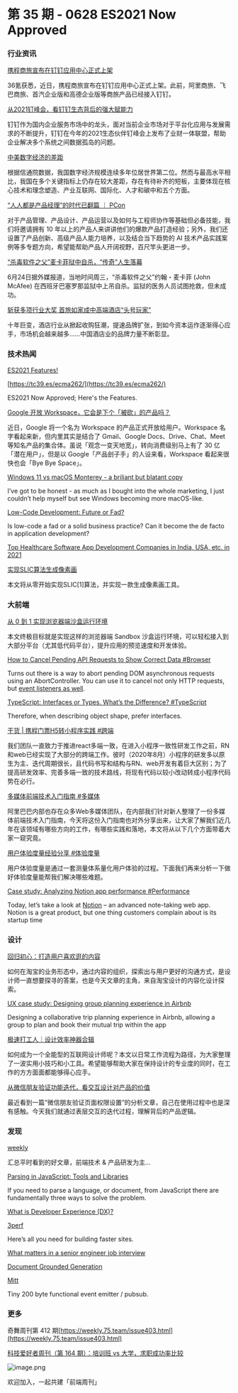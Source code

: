 # 第 35 期 - 0628 ES2021 Now Approved
### 行业资讯
[携程商旅宣布在钉钉应用中心正式上架](https://www.toutiao.com/i6977253683272614430/)

36氪获悉，近日，携程商旅宣布在钉钉应用中心正式上架。此前，阿里商旅、飞巴商旅、首汽企业版和高德企业版等商旅产品已经接入钉钉。

[从2021钉峰会，看钉钉生态背后的强大赋能力](https://mp.weixin.qq.com/s/mZvhiv8X14lpcUdj8dKogA)

钉钉作为国内企业服务市场中的龙头，面对当前企业市场对于平台化应用与发展需求的不断提升，钉钉在今年的2021生态伙伴钉峰会上发布了业财一体联盟，帮助企业解决多个系统之间数据孤岛的问题。

[中美数字经济的差距](https://mp.weixin.qq.com/s/07vZMTK66e2Q89JxOWOs2g)

根据信通院数据，我国数字经济规模连续多年位居世界第二位。然而与最高水平相比，我国在多个关键指标上仍存在较大差距，存在有待补齐的短板，主要体现在核心技术和理念塑造、产业互联网、国际化、人才和碳中和五个方面。

[“人人都是产品经理”的时代已翻篇 ｜ PCon](https://mp.weixin.qq.com/s/U2RKdHA-bEJn-fOyey3mqQ)

对于产品管理、产品设计、产品运营以及如何与工程师协作等基础但必备技能，我们将邀请拥有 10 年以上的产品人来讲讲他们的爆款产品打造经验；另外，我们还设置了产品创新、高级产品人能力培养，以及结合当下趋势的 AI 技术产品实践案例等多专题方向，希望能帮助产品人开阔视野，百尺竿头更进一步。

[“杀毒软件之父”麦卡菲狱中自杀，“传奇”人生落幕](https://mp.weixin.qq.com/s/YZXf9ld_qtwP67H0mfE2NQ)

6月24日据外媒报道，当地时间周三，“杀毒软件之父”约翰・麦卡菲 (John McAfee) 在西班牙巴塞罗那监狱中上吊自杀。监狱的医务人员试图抢救，但未成功。

[斩获多项行业大奖 首旅如家成中高端酒店“头号玩家”](https://mp.weixin.qq.com/s/oLLyxIb3elv926-jSYzqow)

十年巨变，酒店行业从掀起收购狂潮，提速品牌扩张，到如今资本运作逐渐得心应手，市场机会越来越多……中国酒店业的品牌力量不断彰显。

### 技术热闻
[ES2021 Features!](https://h3manth.com/ES2021/)


[https://tc39.es/ecma262/](https://tc39.es/ecma262/)

ES2021 Now Approved; Here's the Features.

[Google 开放 Workspace，它会是下个「被砍」的产品吗？](https://mp.weixin.qq.com/s/Cma1Eb7nO5EaMe16t-2cLw)

近日，Google 将一个名为 Workspace 的产品正式开放给用户。Workspace 名字看起来新，但内里其实是结合了 Gmail、Google Docs、Drive、Chat、Meet 等知名产品的集合体。虽说「观念一变天地宽」，转向消费级别马上有了 30 亿「潜在用户」，但是以 Google「产品刽子手」的人设来看，Workspace 看起来很快也会「Bye Bye Space」。

[Windows 11 vs macOS Monterey - a briliant but blatant copy](https://areknawo.com/windows-11-vs-macos-monterey-a-briliant-but-blatant-copy/)

I’ve got to be honest - as much as I bought into the whole marketing, I just couldn’t help myself but see Windows becoming more macOS-like.

[Low-Code Development: Future or Fad?](https://medium.com/front-end-weekly/low-code-future-or-fad-9def29ec699)

Is low-code a fad or a solid business practice? Can it become the de facto in application development?

[Top Healthcare Software App Development Companies in India, USA, etc. in 2021](https://medium.com/front-end-weekly/top-healthcare-software-app-development-companies-in-india-usa-etc-in-2021-f5d41f6208a7)


[实现SLIC算法生成像素画](https://mp.weixin.qq.com/s/Ui7mRpXs2UqJIutjpIXPsA)

本文将从零开始实现SLIC[1]算法，并实现一款生成像素画工具。

### 大前端
[从 0 到 1 实现浏览器端沙盒运行环境](https://mp.weixin.qq.com/s/7CD_F0hEZtYRK0fvBWb_gQ)

本文终极目标就是实现这样的浏览器端 Sandbox 沙盒运行环境，可以轻松接入到大部分平台（尤其低代码平台），提升应用的预览速度和开发体验。

[How to Cancel Pending API Requests to Show Correct Data #Browser](https://css-tricks.com/how-to-cancel-pending-api-requests-to-show-correct-data/)

Turns out there is a way to abort pending DOM asynchronous requests using an AbortController. You can use it to cancel not only HTTP requests, but [event listeners as well](https://css-tricks.com/using-abortcontroller-as-an-alternative-for-removing-event-listeners/).

[TypeScript: Interfaces or Types. What’s the Difference? #TypeScript](https://blog.scottlogic.com/2021/06/24/types-vs-interfaces.html)

Therefore, when describing object shape, prefer interfaces.

[干货 | 携程门票H5转小程序实践 #跨端](https://mp.weixin.qq.com/s/xiRJN4Wp72oTHFAsI7muEA)

我们团队一直致力于推进react多端一致，在进入小程序一致性研发工作之前，RN和web已经实现了大部分的跨端工作。彼时（2020年8月）小程序的研发多以原生为主、迭代周期很长，且代码书写和结构与RN、web开发有着巨大区别；为了提高研发效率、完善多端一致的技术路线，将现有代码以较小改动转成小程序代码势在必行。

[多媒体前端技术入门指南 #多媒体](https://mp.weixin.qq.com/s/QTpxbWO3RFNj6QqQJxDMZg)

阿里巴巴内部也存在众多Web多媒体团队，在内部我们针对新人整理了一份多媒体前端技术入门指南，今天将这份入门指南也对外分享出来，让大家了解我们近几年在该领域有哪些方向的工作，有哪些实践和落地，本文将从以下几个方面带着大家一窥究竟。

[用户体验度量经验分享 #体验度量](https://mp.weixin.qq.com/s/_CTtyRnEshvOGidvW0f2XQ)

用户体验度量是通过一套测量体系量化用户体验的过程。下面我们再来分析一下做好体验度量能帮我们解决哪些难题。

[Case study: Analyzing Notion app performance #Performance](https://3perf.com/blog/notion/)

Today, let’s take a look at [Notion](https://www.notion.so/) – an advanced note-taking web app. Notion is a great product, but one thing customers complain about is its startup time

### 设计
[回归初心：打造用户喜欢逛的内容](https://mp.weixin.qq.com/s/jsVM9boXmfNC-eQcPySa2Q)

如何在淘宝的业务形态中，通过内容的组织，探索出与用户更好的沟通方式，是设计师一直想要探寻的答案，也是今天文章的主角，来自淘宝设计的内容化设计探索。

[UX case study: Designing group planning experience in Airbnb](https://uxplanet.org/ux-case-study-designing-group-planning-experience-in-airbnb-a92b1608d390)

Designing a collaborative trip planning experience in Airbnb, allowing a group to plan and book their mutual trip within the app

[极速打工人｜设计效率神器合辑](https://mp.weixin.qq.com/s/E8ZY6Smw3z4fpPcG27DQDg)

如何成为一个全能型的互联网设计师呢？本文以日常工作流程为路径，为大家整理了一波实用小技巧和小工具。希望能够帮助大家在保持设计的专业度的同时，在工作的方方面面都能够得心应手。

[从微信朋友验证功能迭代，看交互设计对产品的价值](https://mp.weixin.qq.com/s/-hGW0vlDm2-Eauki_CrXDQ)

最近看到一篇“微信朋友验证页面权限设置”的分析文章，自己在使用过程中也是深有感触。今天我们就通过表层交互的迭代过程，理解背后的产品逻辑。

### 发现
[weekly](https://github.com/zenany/weekly)

汇总平时看到的好文章，前端技术 & 产品研发为主...

[Parsing in JavaScript: Tools and Libraries](https://tomassetti.me/parsing-in-javascript/)

If you need to parse a language, or document, from JavaScript there are fundamentally three ways to solve the problem.

[What is Developer Experience (DX)?](https://css-tricks.com/what-is-developer-experience-dx/)


[3perf](https://3perf.com/content)

Here’s all you need for building faster sites.

[What matters in a senior engineer job interview](https://swizec.com/blog/what-matters-in-a-senior-engineer-job-interview/)


[Document Grounded Generation](https://blog.ml.cmu.edu/2021/06/25/document-grounded-generation/)


[Mitt](https://github.com/developit/mitt)

Tiny 200 byte functional event emitter / pubsub.

### 更多
奇舞周刊第 412 期[https://weekly.75.team/issue403.html](https://weekly.75.team/issue403.html)

[科技爱好者周刊（第 164 期）：培训班 vs 大学，求职成功率比较](http://www.ruanyifeng.com/blog/2021/06/weekly-issue-164.html)

![image.png](https://cdn.nlark.com/yuque/0/2020/png/85771/1605930034828-7fc81343-651f-4a15-8465-eebe5a23cf61.png#height=31&id=C5Hpa&margin=%5Bobject%20Object%5D&name=image.png&originHeight=90&originWidth=2186&originalType=binary&ratio=1&size=14325&status=done&style=none&width=746)


欢迎加入，一起共建「前端周刊」
